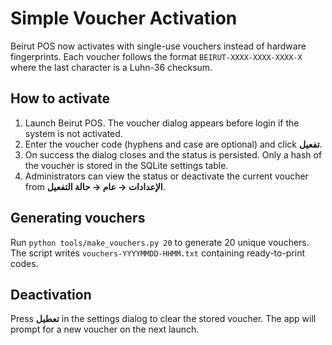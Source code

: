 # Simple Voucher Activation

Beirut POS now activates with single-use vouchers instead of hardware fingerprints.
Each voucher follows the format `BEIRUT-XXXX-XXXX-XXXX-X` where the last character is a
Luhn-36 checksum.

## How to activate

1. Launch Beirut POS. The voucher dialog appears before login if the system is not
   activated.
2. Enter the voucher code (hyphens and case are optional) and click **تفعيل**.
3. On success the dialog closes and the status is persisted. Only a hash of the voucher
   is stored in the SQLite settings table.
4. Administrators can view the status or deactivate the current voucher from
   **الإعدادات → عام → حالة التفعيل**.

## Generating vouchers

Run `python tools/make_vouchers.py 20` to generate 20 unique vouchers. The script writes
`vouchers-YYYYMMDD-HHMM.txt` containing ready-to-print codes.

## Deactivation

Press **تعطيل** in the settings dialog to clear the stored voucher. The app will prompt
for a new voucher on the next launch.

